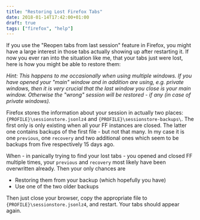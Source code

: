 ```yaml
---
title: "Restoring Lost Firefox Tabs"
date: 2018-01-14T17:42:00+01:00
draft: true
tags: ["firefox", "help"]
---
```


If you use the "Reopen tabs from last session" feature in Firefox, you might have a large interest in those tabs actually showing up after restarting it. If now you ever ran into the situation like me, that your tabs just were lost, here is how you might be able to restore them:

_Hint: This happens to me occasionally when using multiple windows. If you have opened your "main" window and in addition are using, e.g. private windows, then it is very crucial that the *last window you close is your main window*. Otherwise the "wrong" session will be restored - if any (in case of private windows)._

Firefox stores the information about your session in actually two places: `{PROFILE}\sessionstore.jsonlz4` and `{PROFILE}\sessionstore-backups\`. The first only is only existing when all your FF instances are closed. The latter one contains backups of the first file - but not that many. In my case it is one `previous`, one `recovery` and two additional ones which seem to be backups from five respectively 15 days ago.

When - in panically trying to find your lost tabs - you opened and closed FF multiple times, your `previous` and `recovery` most likely have been overwritten already. Then your only chances are

* Restoring them from your backup (which hopefully you have)
* Use one of the two older backups

Then just close your browser, copy the appropriate file to `{PROFILE}\sessionstore.jsonlz4`, and restart. Your tabs should appear again.